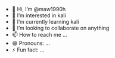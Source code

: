 - 👋 Hi, I’m @maw1990h
- 👀 I’m interested in kali  
- 🌱 I’m currently learning kali
- 💞️ I’m looking to collaborate on anything
- 📫 How to reach me ...
- 😄 Pronouns: ...
- ⚡ Fun fact: ...

<!---
maw1990h/maw1990h is a ✨ special ✨ repository because its `README.md` (this file) appears on your GitHub profile.
You can click the Preview link to take a look at your changes.
--->
